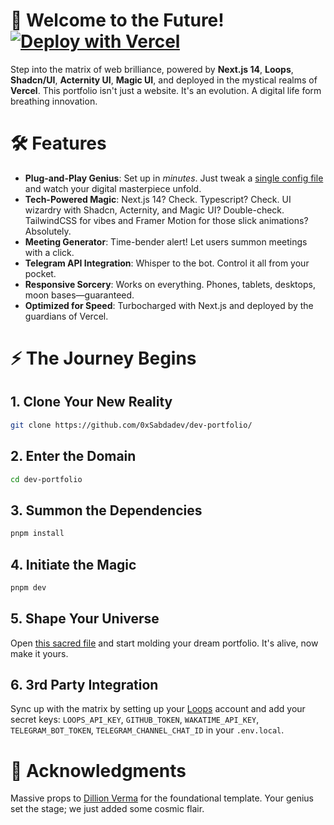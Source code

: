 <div align="center">
</div>

# 🚀 Welcome to the Future! [![Deploy with Vercel](https://vercel.com/button)](https://vercel.com/)

Step into the matrix of web brilliance, powered by **Next.js 14**, **Loops**, **Shadcn/UI**, **Acternity UI**, **Magic UI**, and deployed in the mystical realms of **Vercel**. This portfolio isn't just a website. It's an evolution. A digital life form breathing innovation.

# 🛠 Features

- **Plug-and-Play Genius**: Set up in *minutes*. Just tweak a [single config file](./src/data/config/site.config.tsx) and watch your digital masterpiece unfold.
- **Tech-Powered Magic**: Next.js 14? Check. Typescript? Check. UI wizardry with Shadcn, Acternity, and Magic UI? Double-check. TailwindCSS for vibes and Framer Motion for those slick animations? Absolutely.
- **Meeting Generator**: Time-bender alert! Let users summon meetings with a click.
- **Telegram API Integration**: Whisper to the bot. Control it all from your pocket.
- **Responsive Sorcery**: Works on everything. Phones, tablets, desktops, moon bases—guaranteed.
- **Optimized for Speed**: Turbocharged with Next.js and deployed by the guardians of Vercel.

# ⚡️ The Journey Begins

## 1. Clone Your New Reality

```bash
git clone https://github.com/0xSabdadev/dev-portfolio/
```

## 2. Enter the Domain

```bash
cd dev-portfolio
```

## 3. Summon the Dependencies

```bash
pnpm install
```

## 4. Initiate the Magic

```bash
pnpm dev
```

## 5. Shape Your Universe

Open [this sacred file](./src/data/config/site.config.tsx) and start molding your dream portfolio. It's alive, now make it yours.

## 6. 3rd Party Integration

Sync up with the matrix by setting up your [Loops](https://loops.so/) account and add your secret keys: `LOOPS_API_KEY`, `GITHUB_TOKEN`, `WAKATIME_API_KEY`, `TELEGRAM_BOT_TOKEN`, `TELEGRAM_CHANNEL_CHAT_ID` in your `.env.local`.

# 🙏 Acknowledgments 

Massive props to [Dillion Verma](https://github.com/dillionverma/portfolio) for the foundational template. Your genius set the stage; we just added some cosmic flair.
